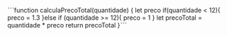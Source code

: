 ˋˋˋfunction calculaPrecoTotal(quantidade) {
  let preco
  if(quantidade < 12){
    preco = 1.3
  }else if (quantidade >= 12){
    preco = 1
  }
  let precoTotal = quantidade * preco
  return precoTotal
}ˋˋˋ